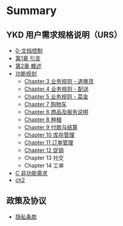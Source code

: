 # Summary

## YKD 用户需求规格说明（URS）

* [0-文档控制](0-.md)
* [第1章  引言](README.md)
* [第2章 概述](ch2.md)
* [功能规划 ](features.md)
  * [Chapter 3 业务规则 - 退换货](2.md)
  * [Chapter 4 业务规则 - 配送](3.md)
  * [Chapter 5 业务规则 - 菜金](4.md)
  * [Chapter 7 购物车](chapter-7.md)
  * [Chapter 6 商品及服务说明](chapter-6.md)
  * [Chapter 8 种植](chapter-8.md)
  * [Chapter 9 付款与结算](chapter-9.md)
  * [Chapter 10 库存管理](chapter-10.md)
  * [Chapter 11 订单管理](chapter-11.md)
  * [Chapter 12 促销](chapter-12.md)
  * Chapter 13 社交
  * Chapter 14 工单
* [C 非功能需求](c.md)
* [ch2](ch2.md)

## 政策及协议

* [隐私条款](policy\Privacy.md)

